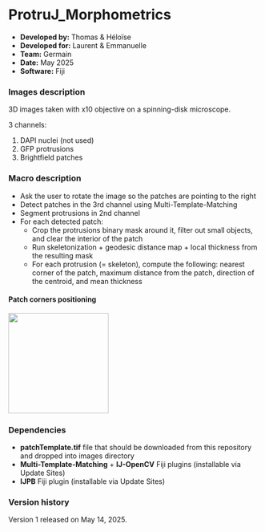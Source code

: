 # ProtruJ_Morphometrics

* **Developed by:** Thomas & Héloïse
* **Developed for:** Laurent & Emmanuelle
* **Team:** Germain
* **Date:** May 2025
* **Software:** Fiji


### Images description

3D images taken with x10 objective on a spinning-disk microscope.

3 channels:
  1. DAPI nuclei (not used)
  2. GFP protrusions
  3. Brightfield patches

### Macro description

* Ask the user to rotate the image so the patches are pointing to the right
* Detect patches in the 3rd channel using Multi-Template-Matching
* Segment protrusions in 2nd channel
* For each detected patch:
     * Crop the protrusions binary mask around it, filter out small objects, and clear the interior of the patch
     * Run skeletonization + geodesic distance map + local thickness from the resulting mask
     * For each protrusion (= skeleton), compute the following: nearest corner of the patch, maximum distance from the patch, direction of the centroid, and mean thickness

 #### Patch corners positioning

<img src="https://github.com/user-attachments/assets/9ee14349-463f-43ec-bea9-94cda6894ec1" width="200">


### Dependencies

* **patchTemplate.tif** file that should be downloaded from this repository and dropped into images directory
* **Multi-Template-Matching** + **IJ-OpenCV** Fiji plugins (installable via Update Sites)
* **IJPB** Fiji plugin (installable via Update Sites)

### Version history

Version 1 released on May 14, 2025.

